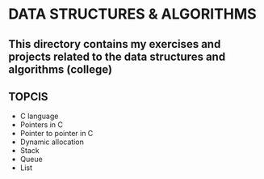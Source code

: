 # DATA STRUCTURES & ALGORITHMS

## This directory contains my exercises and projects related to the data structures and algorithms (college)

## TOPCIS
 - C language
 - Pointers in C
 - Pointer to pointer in C
 - Dynamic allocation
 - Stack
 - Queue
 - List